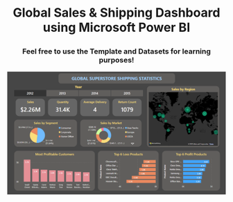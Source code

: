 # <p align = "center"> Global Sales & Shipping Dashboard using Microsoft Power BI </p>
### <p align = "center"> Feel free to use the Template and Datasets for learning purposes! </p>
![Dashboard](Dashboard2.PNG)
